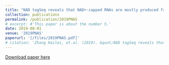 ```yaml
---
title: "NAD tagSeq reveals that NAD+-capped RNAs are mostly produced from a large number of proteincoding genes in Arabidopsis"
collection: publications
permalink: /publication/2019PNAS
# excerpt: #'This paper is about the number 5.'
date: 2019-08-01
venue: '2019PNAS'
paperurl: '[/files/2019PNAS.pdf]'
# citation: 'Zhang Hailei, et.al. (2019). &quot;NAD tagSeq reveals that NAD+-capped RNAs are mostly produced from a large number of proteincoding genes in Arabidopsis&quot; <i>PNAS</i>. 1(1).'
---
```

[Download paper here](http://rocketjishao.github.io/files/2019PNAS.pdf)
